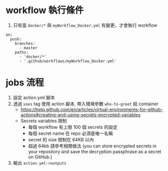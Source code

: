 # workflow 執行條件

1. 只有當 `docker/*` 與 `myWorkflow_Docker.yml` 有變更，才會執行 workflow

```
on: 
  push:
    branches:
      - master
    paths:
      - 'docker/*'
      - '.github/workflows/myWorkflow_Docker.yml'
```

# jobs 流程

1. 設定 action.yml 腳本
2. 透過 `uses` tag 使用 action 腳本, 帶入環境參數 `who-to-greet` 給 container
    - https://help.github.com/en/articles/virtual-environments-for-github-actions#creating-and-using-secrets-encrypted-variables
    - Secrets variables 限制
        - 每個 workflow 有上限 100 個 secrets 的設定
        - 每個 secret name 在 repo 必須是唯一名稱
        - secret 的 size 限制在 64KB 以內
        - 超過 64kb 請參考相關做法 (you can store encrypted secrets in your repository and save the decryption passphrase as a secret on GitHub.)
3. 輸出 `action.yml->outputs`